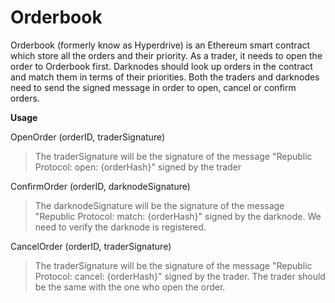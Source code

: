 # Orderbook

Orderbook (formerly know as Hyperdrive) is an Ethereum smart contract which store all the orders and their priority.
As a trader, it needs to open the order to Orderbook first. Darknodes should look up orders in the contract and match them in terms of their priorities.  Both the traders and darknodes need to send the signed message in order to open, cancel or confirm orders.

**Usage**

OpenOrder (orderID, traderSignature)

> The traderSignature will be the signature of the message "Republic Protocol: open: {orderHash}" signed by the trader

ConfirmOrder (orderID, darknodeSignature)

> The darknodeSignature will be the signature of the message "Republic Protocol: match: {orderHash}" signed by the darknode.
We need to verify the darknode is registered.

CancelOrder (orderID, traderSignature)

 > The traderSignature will be the signature of the message "Republic Protocol: cancel: {orderHash}" signed by the trader.
 The trader should be the same with the one who open the order.
